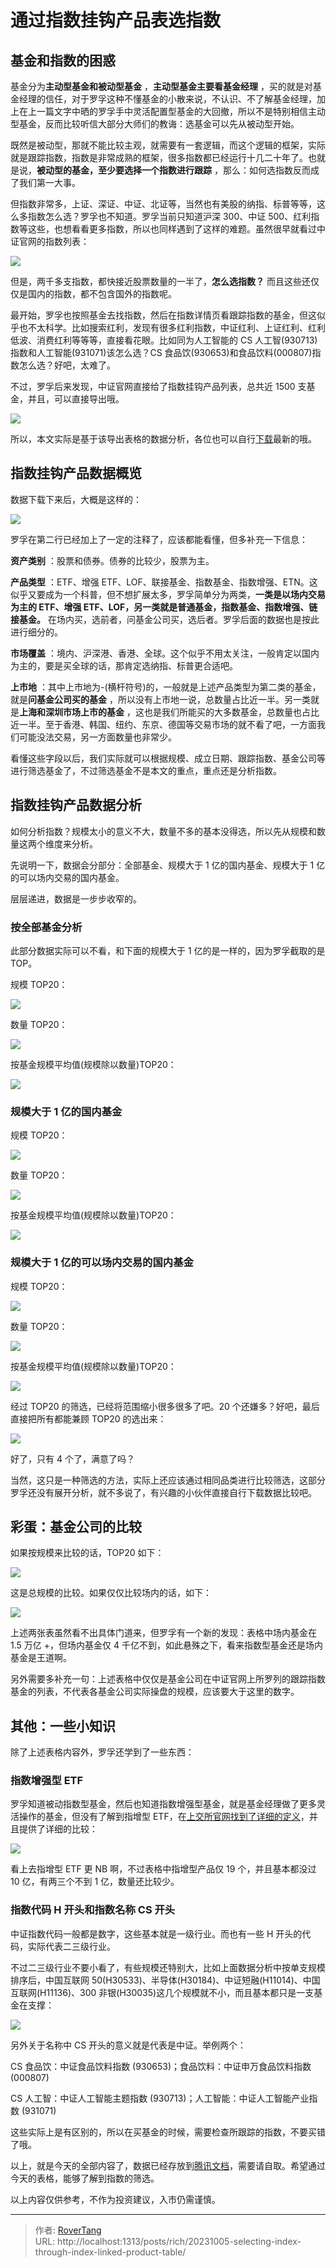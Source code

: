 # 通过指数挂钩产品表选指数

## 基金和指数的困惑

基金分为**主动型基金和被动型基金** ，**主动型基金主要看基金经理** ，买的就是对基金经理的信任，对于罗孚这种不懂基金的小散来说，不认识、不了解基金经理，加上在上一篇文字中晒的罗孚手中灵活配置型基金的大回撤，所以不是特别相信主动型基金，反而比较听信大部分大师们的教诲：选基金可以先从被动型开始。

既然是被动型，那就不能比较主观，就需要有一套逻辑，而这个逻辑的框架，实际就是跟踪指数，指数是非常成熟的框架，很多指数都已经运行十几二十年了。也就是说，**被动型的基金，至少要选择一个指数进行跟踪** ，那么：如何选指数反而成了我们第一大事。

但指数非常多，上证、深证、中证、北证等，当然也有美股的纳指、标普等等，这么多指数怎么选？罗孚也不知道。罗孚当前只知道沪深 300、中证 500、红利指数等这些，也想看看更多指数，所以也同样遇到了这样的难题。虽然很早就看过中证官网的指数列表：

![](static/MLzIbsX6KogDkqx2MhIcwvLynig.png)

但是，两千多支指数，都快接近股票数量的一半了，**怎么选指数？** 而且这些还仅仅是国内的指数，都不包含国外的指数呢。

最开始，罗孚也按照基金去找指数，然后在指数详情页看跟踪指数的基金，但这似乎也不太科学。比如搜索红利，发现有很多红利指数，中证红利、上证红利、红利低波、消费红利等等等，直接看花眼。比如同为人工智能的 CS 人工智(930713)指数和人工智能(931071)该怎么选？CS 食品饮(930653)和食品饮料(000807)指数怎么选？好吧，太难了。

不过，罗孚后来发现，中证官网直接给了指数挂钩产品列表，总共近 1500 支基金，并且，可以直接导出哦。

![](static/O9TBbX6MhoS8wgxPY4UcKrQDn7b.png)

所以，本文实际是基于该导出表格的数据分析，各位也可以自行[下载](https://www.csindex.com.cn/#/indices/indexProduct)最新的哦。

## 指数挂钩产品数据概览

数据下载下来后，大概是这样的：

![](static/KcBHbrv6joD80WxQNkicuDYYnBd.jpg)

罗孚在第二行已经加上了一定的注释了，应该都能看懂，但多补充一下信息：

**资产类别** ：股票和债券。债券的比较少，股票为主。

**产品类型** ：ETF、增强 ETF、LOF、联接基金、指数基金、指数增强、ETN。这似乎又要成为一个科普，但不想扩展太多，罗孚简单分为两类，**一类是以场内交易为主的 ETF、增强 ETF、LOF，另一类就是普通基金，指数基金、指数增强、链接基金。** 在场内买，选前者，问基金公司买，选后者。罗孚后面的数据也是按此进行细分的。

**市场覆盖** ：境内、沪深港、香港、全球。这个似乎不用太关注，一般肯定以国内为主的，要是买全球的话，那肯定选纳指、标普更合适吧。

**上市地** ：其中上市地为-(横杆符号)的，一般就是上述产品类型为第二类的基金，就是**问基金公司买的基金** ，所以没有上市地一说，总数量占比近一半。另一类就是**上海和深圳市场上市的基金** ，这也是我们所能买的大多数基金，总数量也占比近一半。至于香港、韩国、纽约、东京、德国等交易市场的就不看了吧，一方面我们可能没法交易，另一方面数量也非常少。

看懂这些字段以后，我们实际就可以根据规模、成立日期、跟踪指数、基金公司等进行筛选基金了，不过筛选基金不是本文的重点，重点还是分析指数。

## 指数挂钩产品数据分析

如何分析指数？规模太小的意义不大，数量不多的基本没得选，所以先从规模和数量这两个维度来分析。

先说明一下，数据会分部分：全部基金、规模大于 1 亿的国内基金、规模大于 1 亿的可以场内交易的国内基金。

层层递进，数据是一步步收窄的。

### 按全部基金分析

此部分数据实际可以不看，和下面的规模大于 1 亿的是一样的，因为罗孚截取的是 TOP。

规模 TOP20：

![](static/JUqKbqPp0oOxN8xSeLScg2sTn6g.jpg)

数量 TOP20：

![](static/PwynbgToaogGpexWrbNcnXqEnrf.jpg)

按基金规模平均值(规模除以数量)TOP20：

![](static/Ab0GbOlZNoyNcBxTK9Jc7hF0nng.jpg)

### 规模大于 1 亿的国内基金

规模 TOP20：

![](static/TqcObFiipoDn5QxXFRtcD0DvnSc.jpg)

数量 TOP20：

![](static/DNxgbcDNmoLyu1xUK7ec09vwnfc.jpg)

按基金规模平均值(规模除以数量)TOP20：

![](static/GZsZbvLfjoXuMTx9HaYcRbn9nwj.jpg)

### 规模大于 1 亿的可以场内交易的国内基金

规模 TOP20：

![](static/PRF9bMF8ko125fxnTvBczETOnMg.jpg)

数量 TOP20：

![](static/GoEKb0yk6o0wBUx8s4xcX8vznTd.jpg)

按基金规模平均值(规模除以数量)TOP20：

![](static/U1XhbQAoeo6dnfxVQNecSKQMncf.jpg)

经过 TOP20 的筛选，已经将范围缩小很多很多了吧。20 个还嫌多？好吧，最后直接把所有都能兼顾 TOP20 的选出来：

![](static/LPBrb20yUoXihzxj4vPcuy0vndf.jpg)

好了，只有 4 个了，满意了吗？

当然，这只是一种筛选的方法，实际上还应该通过相同品类进行比较筛选，这部分罗孚还没有展开分析，就不多说了，有兴趣的小伙伴直接自行下载数据比较吧。

## 彩蛋：基金公司的比较

如果按规模来比较的话，TOP20 如下：

![](static/Y1TDb9AEro07NkxCIxzcd8mtnSf.jpg)

这是总规模的比较。如果仅仅比较场内的话，如下：

![](static/IzXUbMiuWohb7SxAH0Ycc5c8nNf.jpg)

上述两张表虽然看不出具体门道来，但罗孚有一个新的发现：表格中场内基金在 1.5 万亿 &#43;，但场内基金仅 4 千亿不到，如此悬殊之下，看来指数型基金还是场内基金是王道啊。

另外需要多补充一句：上述表格中仅仅是基金公司在中证官网上所罗列的跟踪指数基金的列表，不代表各基金公司实际操盘的规模，应该要大于这里的数字。

## 其他：一些小知识

除了上述表格内容外，罗孚还学到了一些东西：

### 指数增强型 ETF

罗孚知道被动指数型基金，然后也知道指数增强型基金，就是基金经理做了更多灵活操作的基金，但没有了解到指增型 ETF，在[上交所官网找到了详细的定义](http://etf.sse.com.cn/fund/learning/knowledge/c/5704291.shtmlhttp://etf.sse.com.cn/fund/learning/knowledge/c/5704291.shtml)，并且提供了详细的比较：

![](static/Iv61byTUZouXX9xbCfzcIN4xnVe.png)

看上去指增型 ETF 更 NB 啊，不过表格中指增型产品仅 19 个，并且基本都没过 10 亿，有两三个不到 1 亿，数量还比较少。

### 指数代码 H 开头和指数名称 CS 开头

中证指数代码一般都是数字，这些基本就是一级行业。而也有一些 H 开头的代码，实际代表二三级行业。

不过二三级行业不要小看了，有些规模还特别大，比如上面数据分析中按单支规模排序后，中国互联网 50(H30533)、半导体(H30184)、中证短融(H11014)、中国互联网(H11136)、300 非银(H30035)这几个规模就不小，而且基本都只是一支基金在支撑：

![](static/JYHtbTwEAoobxxxvyFecAfWOn2g.jpg)

另外关于名称中 CS 开头的意义就是代表是中证。举例两个：

CS 食品饮：中证食品饮料指数 (930653)；食品饮料：中证申万食品饮料指数 (000807)

CS 人工智：中证人工智能主题指数 (930713)；人工智能：中证人工智能产业指数 (931071)

这些实际上是有区别的，所以在买基金的时候，需要检查所跟踪的指数，不要买错了哦。

以上，就是今天的全部内容了，数据已经存放到[腾讯文档](https://docs.qq.com/sheet/DQk1UQW1VRml3V2hM?tab=000001)，需要请自取。希望通过今天的表格，能够了解到指数的筛选。

以上内容仅供参考，不作为投资建议，入市仍需谨慎。


---

> 作者: [RoverTang](https://rovertang.com)  
> URL: http://localhost:1313/posts/rich/20231005-selecting-index-through-index-linked-product-table/  

